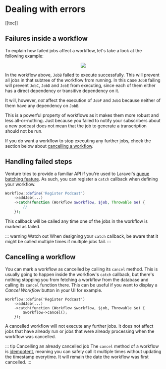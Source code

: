 # Dealing with errors

[[toc]]

## Failures inside a workflow

To explain how failed jobs affect a workflow, let's take a look at the following example:

<div style="text-align: center">
    <img src="/workflow-5.svg" />
</div>

In the workflow above, `JobB` failed to execute successfully. This will prevent all jobs in that subtree of the workflow from running. In this case `JobB` failing will prevent `JobC`, `JobD` and `JobE` from executing, since each of them either has a direct dependency or transitive dependency on it.

It will, however, _not_ affect the execution of `JobF` and `JobG` because neither of them have any dependency on `JobB`.

This is a powerful property of workflows as it makes them more robust and less all-or-nothing. Just because you failed to notify your subscribers about a new podcast does not mean that the job to generate a transcription should not be run.

If you do want a workflow to stop executing any further jobs, check the section below about [cancelling a workflow](#cancelling-a-workflow).

## Handling failed steps

Venture tries to provide a familiar API if you're used to Laravel's [queue batching feature](https://laravel.com/docs/8.x/queues#dispatching-batches). As such, you can register a `catch` callback when defining your workflow.

```php
Workflow::define('Register Podcast')
    ->addJob(...)
    ->catch(function (Workflow $workflow, $job, Throwable $e) {
        //
    });
```

This callback will be called any time one of the jobs in the workflow is marked as failed.

::: warning Watch out
When designing your `catch` callback, be aware that it might be called multiple times if multiple jobs fail.
:::

## Cancelling a workflow

You can mark a workflow as cancelled by calling its `cancel` method. This is usually going to happen inside the workflow's `catch` callback, but there's nothing stopping you from fetching a workflow from the database and calling its `cancel` function there. This can be useful if you want to display a _Cancel Workflow_ button in your UI for example.

```php{4}
Workflow::define('Register Podcast')
    ->addJob(...)
    ->catch(function (Workflow $workflow, $job, Throwable $e) {
        $workflow->cancel();
    });
```

A cancelled workflow will not execute any further jobs. It does not affect jobs that have already run or jobs that were already processing when the workflow was cancelled.

::: tip Cancelling an already cancelled job
The `cancel` method of a workflow is [idempotent](https://en.wikipedia.org/wiki/Idempotence), meaning you can safely call it multiple times without updating the timestamp everytime. It will remain the date the workflow was first cancelled.
:::
